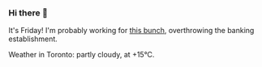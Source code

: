 ### Hi there :wave:

It's Friday! I'm probably working for [this bunch](https://github.com/kohofinancial), overthrowing the banking establishment.

Weather in Toronto: partly cloudy, at +15°C.
